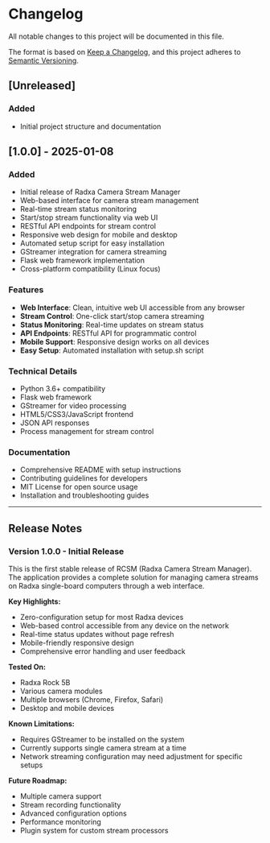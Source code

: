 # Changelog

All notable changes to this project will be documented in this file.

The format is based on [Keep a Changelog](https://keepachangelog.com/en/1.0.0/),
and this project adheres to [Semantic Versioning](https://semver.org/spec/v2.0.0.html).

## [Unreleased]

### Added
- Initial project structure and documentation

## [1.0.0] - 2025-01-08

### Added
- Initial release of Radxa Camera Stream Manager
- Web-based interface for camera stream management
- Real-time stream status monitoring
- Start/stop stream functionality via web UI
- RESTful API endpoints for stream control
- Responsive web design for mobile and desktop
- Automated setup script for easy installation
- GStreamer integration for camera streaming
- Flask web framework implementation
- Cross-platform compatibility (Linux focus)

### Features
- **Web Interface**: Clean, intuitive web UI accessible from any browser
- **Stream Control**: One-click start/stop camera streaming
- **Status Monitoring**: Real-time updates on stream status
- **API Endpoints**: RESTful API for programmatic control
- **Mobile Support**: Responsive design works on all devices
- **Easy Setup**: Automated installation with setup.sh script

### Technical Details
- Python 3.6+ compatibility
- Flask web framework
- GStreamer for video processing
- HTML5/CSS3/JavaScript frontend
- JSON API responses
- Process management for stream control

### Documentation
- Comprehensive README with setup instructions
- Contributing guidelines for developers
- MIT License for open source usage
- Installation and troubleshooting guides

---

## Release Notes

### Version 1.0.0 - Initial Release

This is the first stable release of RCSM (Radxa Camera Stream Manager). The application provides a complete solution for managing camera streams on Radxa single-board computers through a web interface.

**Key Highlights:**
- Zero-configuration setup for most Radxa devices
- Web-based control accessible from any device on the network
- Real-time status updates without page refresh
- Mobile-friendly responsive design
- Comprehensive error handling and user feedback

**Tested On:**
- Radxa Rock 5B
- Various camera modules
- Multiple browsers (Chrome, Firefox, Safari)
- Desktop and mobile devices

**Known Limitations:**
- Requires GStreamer to be installed on the system
- Currently supports single camera stream at a time
- Network streaming configuration may need adjustment for specific setups

**Future Roadmap:**
- Multiple camera support
- Stream recording functionality
- Advanced configuration options
- Performance monitoring
- Plugin system for custom stream processors